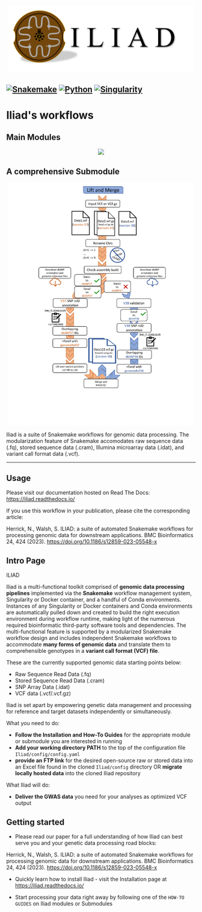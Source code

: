 <snippet>
  <content>

<p align="center">
  <img width="496"  src="docs/readme-img/ILIAD-logo.png" alt="Iliad logo">
</p>


[![Snakemake](https://img.shields.io/badge/snakemake-≥6.3.0-green.svg)](https://snakemake.github.io)
[![Python](https://img.shields.io/badge/python-≥3.8.0-brightgreen.svg)](https://python.org)
[![Singularity](https://img.shields.io/badge/Singularity-≥3.6.4-blue.svg)](https://docs.sylabs.io/guides/3.6/user-guide/introduction.html)
---------

# Iliad's workflows

## Main Modules
<p align="center">
  <img width="496"  src="https://github.com/ncherric/Iliad/blob/main/docs/readme-img/Iliad-Figure1-forReadTheDocs.png?raw=true">
</p>

## A comprehensive Submodule
<p align="center">
  <img width="496"  src="https://github.com/ncherric/Iliad/blob/main/docs/readme-img/Iliad-Figure2-forReadTheDocs.png?raw=true">
</p>


Iliad is a suite of Snakemake workflows for genomic data processing. The modularization feature of Snakemake accomodates raw sequence data (.fq), stored sequence data (.cram), Illumina microarray data (.idat), and variant call format data (.vcf).

---------
## Usage

Please visit our documentation hosted on Read The Docs: https://iliad.readthedocs.io/

If you use this workflow in your publication, please cite the corresponding article:

Herrick, N., Walsh, S. ILIAD: a suite of automated Snakemake workflows for processing genomic data for downstream applications. BMC Bioinformatics 24, 424 (2023). https://doi.org/10.1186/s12859-023-05548-x

## Intro Page

ILIAD 

Iliad is a multi-functional toolkit comprised of **genomic data processing pipelines** implemented via the **Snakemake** workflow management system, Singularity or Docker container, 
and a handful of Conda environments.
Instances of any Singularity or Docker containers and Conda environments are automatically pulled down and 
created to build the right execution environment during workflow runtime, making light of the numerous required bioinformatic third-party software tools and dependencies.
The multi-functional feature is supported by a modularized Snakemake workflow design and includes independent Snakemake workflows to accommodate 
**many forms of genomic data** and translate them to comprehensible genotypes in a **variant call format (VCF) file**.

These are the currently supported genomic data starting points below:

* Raw Sequence Read Data (.fq)
* Stored Sequence Read Data (.cram)
* SNP Array Data (.idat)
* VCF data (.vcf/.vcf.gz)

Iliad is set apart by empowering genetic data management and processing for reference and target datasets independently or simultaneously.

What you need to do:

* **Follow the Installation and How-To Guides** for the appropriate module or submodule you are interested in running
* **Add your working directory PATH** to the top of the configuration file ``Iliad/config/config.yaml``
* **provide an FTP link** for the desired open-source raw or stored data into an Excel file found in the cloned ``Iliad/config`` directory OR **migrate locally hosted data** into the cloned Iliad repository

What Iliad will do:

* **Deliver the GWAS data** you need for your analyses as optimized VCF output

## Getting started

* Please read our paper for a full understanding of how Iliad can best serve you and your genetic data processing road blocks:

Herrick, N., Walsh, S. ILIAD: a suite of automated Snakemake workflows for processing genomic data for downstream applications. BMC Bioinformatics 24, 424 (2023). https://doi.org/10.1186/s12859-023-05548-x

* Quickly learn how to install Iliad - visit the Installation page at  https://iliad.readthedocs.io/

* Start processing your data right away by following one of the `HOW-TO GUIDES` on Iliad modules or Submodules

